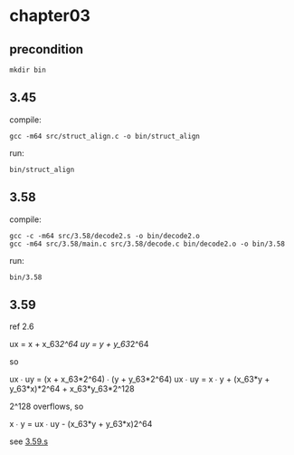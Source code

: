 # chapter03

## precondition
````shell
mkdir bin
````

## 3.45

compile:

    gcc -m64 src/struct_align.c -o bin/struct_align

run:

    bin/struct_align

## 3.58

compile:

    gcc -c -m64 src/3.58/decode2.s -o bin/decode2.o
    gcc -m64 src/3.58/main.c src/3.58/decode.c bin/decode2.o -o bin/3.58    
run:

    bin/3.58 

## 3.59

ref 2.6

ux = x + x_63*2^64
uy = y + y_63*2^64  

so 

ux ∙ uy = (x + x\_63\*2^64) ∙ (y + y_63\*2^64)
ux ∙ uy = x ∙ y + (x\_63\*y + y_63\*x)\*2^64 + x\_63\*y\_63\*2^128

2^128 overflows, so

x ∙ y = ux ∙ uy - (x\_63\*y + y\_63\*x)2^64 

see [3.59.s](https://github.com/ejunjsh/csapp/blob/master/chapter03/src/3.59.s)